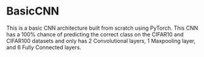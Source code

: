 # BasicCNN
This is a basic CNN architecture built from scratch using PyTorch. This CNN has a 100% chance of predicting the correct class on the CIFAR10 and CIFAR100 datasets and only has 2 Convolutional layers, 1 Maxpooling layer, and 6 Fully Connected layers.
